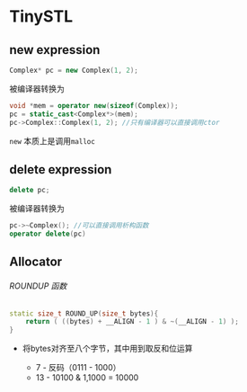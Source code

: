 # TinySTL

## new expression
```c++
Complex* pc = new Complex(1, 2);
```
被编译器转换为

```c++
void *mem = operator new(sizeof(Complex));
pc = static_cast<Complex*>(mem);
pc->Complex::Complex(1, 2); //只有编译器可以直接调用ctor
```
`new` 本质上是调用`malloc`

## delete expression

```c++
delete pc;
```
被编译器转换为
```c++
pc->~Complex(); //可以直接调用析构函数
operator delete(pc)
```


## Allocator

###### ROUNDUP 函数

```c++
static size_t ROUND_UP(size_t bytes){
    return ( ((bytes) + __ALIGN - 1 ) & ~(__ALIGN - 1) );
}
```

- 将bytes对齐至八个字节，其中用到取反和位运算

    - 7 - 反码（0111 - 1000）
    - 13 - 10100 & 1,1000 = 10000

